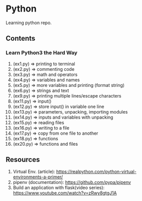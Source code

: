 # Python

Learning python repo.

## Contents

### Learn Python3 the Hard Way

1. (ex1.py) => printing to terminal
2. (ex2.py) => commenting code
3. (ex3.py) => math and operators
4. (ex4.py) => variables and names
5. (ex5.py) => more variables and printing (format string)
6. (ex6.py) => strings and text
7. (ex9.py) => printing multiple lines/escape characters
8. (ex11.py) => input()
9. (ex12.py) => store input() in variable one line
10. (ex13.py) => parameters, unpacking, importing modules
11. (ex14.py) => inputs and variables with unpacking
12. (ex15.py) => reading files
13. (ex16.py) => writing to a file
14. (ex17.py) => copy from one file to another
15. (ex18.py) => functions
16. (ex20.py) => functions and files

## Resources

1. Virtual Env. (article): https://realpython.com/python-virtual-environments-a-primer/
2. pipenv (documentation): https://github.com/pypa/pipenv
3. Build an application with flask(video series): https://www.youtube.com/watch?v=zRwy8gtgJ1A
